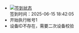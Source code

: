 - [![签到状态](https://github.com/womade/Cloud189-Actions/actions/workflows/main.yml/badge.svg?branch=main)](https://github.com/womade/Cloud189-Actions/actions/workflows/main.yml) <br> 签到时间：2025-06-15 18:42:05
- 开始执行帐号1
- 设备ID不存在，需要二次设备校验
